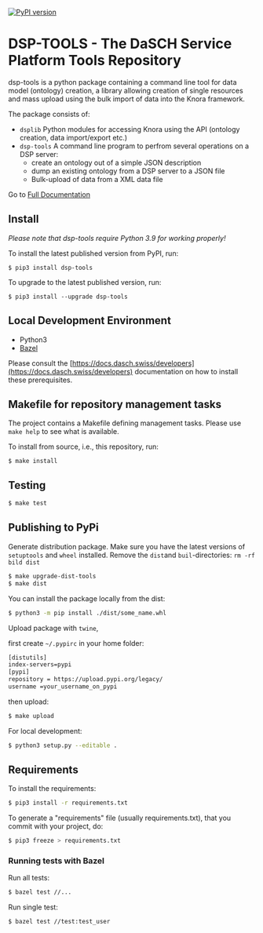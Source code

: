 [![PyPI version](https://badge.fury.io/py/dsp-tools.svg)](https://badge.fury.io/py/dsp-tools)

# DSP-TOOLS - The DaSCH Service Platform Tools Repository
dsp-tools is a python package containing a command line tool for data model (ontology) creation, a library allowing
creation of single resources and mass upload using the bulk import of data into the Knora framework.

The package consists of:
- `dsplib` Python modules for accessing Knora using the API (ontology creation, data import/export etc.)
- `dsp-tools` A command line program to perfrom several operations on a DSP server:
    - create an ontology out of a simple JSON description
    - dump an existing ontology from a DSP server to a JSON file
    - Bulk-upload of data from a XML data file

Go to [Full Documentation](https://dasch-swiss.github.io/dsp-tools/)

## Install

_Please note that dsp-tools require Python 3.9 for working properly!_

To install the latest published version from PyPI, run:
```
$ pip3 install dsp-tools
```

To upgrade to the latest published version, run:
```
$ pip3 install --upgrade dsp-tools
```

## Local Development Environment

- Python3
- [Bazel](https://bazel.build)

Please consult the [https://docs.dasch.swiss/developers](https://docs.dasch.swiss/developers)
documentation on how to install these prerequisites.

## Makefile for repository management tasks

The project contains a Makefile defining management tasks. Please use
`make help` to see what is available.

To install from source, i.e., this repository, run:
```
$ make install
```

## Testing

```bash
$ make test
```

## Publishing to PyPi

Generate distribution package. Make sure you have the latest versions of `setuptools` and `wheel` installed.
Remove the `dist`and `buil`-directories: `rm -rf bild dist`


```bash
$ make upgrade-dist-tools
$ make dist
```

You can install the package locally from the dist:

```bash
$ python3 -m pip install ./dist/some_name.whl
```

Upload package with `twine`,

first create `~/.pypirc` in your home folder:

```bash
[distutils] 
index-servers=pypi
[pypi] 
repository = https://upload.pypi.org/legacy/ 
username =your_username_on_pypi
```

then upload:

```bash
$ make upload
```

For local development:

```bash
$ python3 setup.py --editable .
```

## Requirements

To install the requirements:

```bash
$ pip3 install -r requirements.txt
```

To generate a "requirements" file (usually requirements.txt), that you commit with your project, do:

```bash
$ pip3 freeze > requirements.txt
```

### Running tests with Bazel

Run all tests:
```bash
$ bazel test //...
```

Run single test:
```bash
$ bazel test //test:test_user
```

